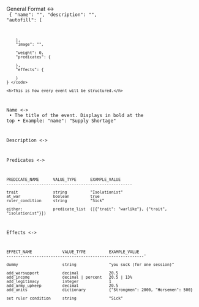 General Format <-> <br>
    <code> {
        "name": "",
        "description": "",
        "autofill": [

        ],
        "image": "",

        "weight": 0,
        "predicates": {

        },
        "effects": {

        }
    } </code>

    <h>This is how every event will be structured.</h>

Name <-> <br>
    • The title of the event. Displays in bold at the top
    • Example:
        "name": "Supply Shortage"

Description <-> <br>


Predicates <-> <br>

    PREDICATE_NAME      VALUE_TYPE      EXAMPLE_VALUE
    ------------------------------------------------------

    trait               string          "Isolationist"
    at_war              boolean         true
    ruler_condition     string          "Sick"

    either:             predicate_list  ([{"trait": "warlike"}, {"trait", "isolationist"}])






Effects <-> <br>

    EFFECT_NAME             VALUE_TYPE          EXAMPLE_VALUE
    -----------------------------------------------------------'

    dummy                   string              "you suck (for one session)"

    add_warsupport          decimal             20.5
    add_income              decimal | percent   20.5 | 13%
    add_legitimacy          integer             1
    add_army_upkeep         decimal             20.5
    add_units               dictionary          {"Strongmen": 2000, "Horsemen": 500}

    set_ruler_condition     string              "Sick"
